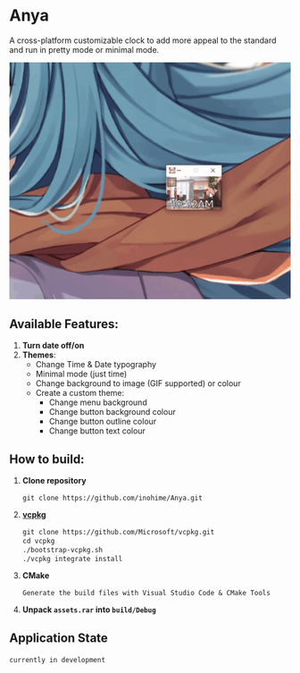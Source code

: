 # Anya

A cross-platform customizable clock to add more appeal to the standard and run in pretty mode or minimal mode.

![example image](assets/app-8-7-22.gif)

## Available Features:
1. **Turn date off/on** 
2. **Themes**:
   - Change Time & Date typography
   - Minimal mode (just time)
   - Change background to image (GIF supported) or colour
   - Create a custom theme:
     - Change menu background
     - Change button background colour
     - Change button outline colour
     - Change button text colour
 
## How to build:
1. **Clone repository**
   ```
   git clone https://github.com/inohime/Anya.git
   ```
2. **[vcpkg](https://github.com/Microsoft/vcpkg)**
   ```
   git clone https://github.com/Microsoft/vcpkg.git
   cd vcpkg
   ./bootstrap-vcpkg.sh
   ./vcpkg integrate install
   ```
3. **CMake**
   ```
   Generate the build files with Visual Studio Code & CMake Tools
   ```
4. **Unpack `assets.rar` into `build/Debug`**

## Application State
`currently in development`


